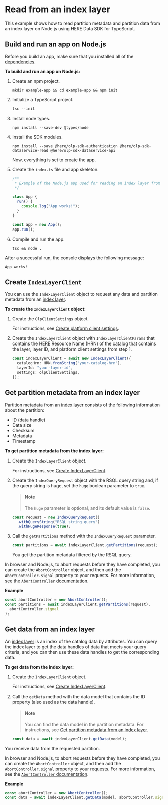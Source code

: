 # Read from an index layer

This example shows how to read partition metadata and partition data from an index layer on Node.js using HERE Data SDK for TypeScript.

## Build and run an app on Node.js

Before you build an app, make sure that you installed all of the <a href="https://github.com/heremaps/here-data-sdk-typescript#dependencies" target="_blank">dependencies</a>.

**To build and run an app on Node.js:**

1. Create an npm project.

   ```shell
   mkdir example-app && cd example-app && npm init
   ```

2. Initialize a TypeScript project.

   ```shell
   tsc --init
   ```

3. Install node types.

   ```shell
   npm install --save-dev @types/node
   ```

4. Install the SDK modules.

   ```shell
   npm install --save @here/olp-sdk-authentication @here/olp-sdk-dataservice-read @here/olp-sdk-dataservice-api
   ```

   Now, everything is set to create the app.

5. Create the `index.ts` file and app skeleton.

   ```typescript
   /**
    * Example of the Node.js app used for reading an index layer from the datastore.
    */

   class App {
     run() {
       console.log("App works!");
     }
   }

   const app = new App();
   app.run();
   ```

6. Compile and run the app.

   ```shell
   tsc && node .
   ```

After a successful run, the console displays the following message:

```shell
App works!
```

## Create `IndexLayerClient`

You can use the `IndexLayerClient` object to request any data and partition metadata from an [index layer](https://www.here.com/docs/bundle/data-api-developer-guide/page/README.html#index-layers).

**To create the `IndexLayerClient` object:**

1. Create the `OlpClientSettings` object.

   For instructions, see <a href="https://github.com/heremaps/here-data-sdk-typescript/blob/master/docs/create-platform-client-settings.md" target="_blank">Create platform client settings</a>.

2. Create the `IndexLayerClient` object with `IndexLayerClientParams` that contains the HERE Resource Name (HRN) of the catalog that contains the layer, layer ID, and platform client settings from step 1.

   ```typescript
   const indexLayerClient = await new IndexLayerClient({
     catalogHrn: HRN.fromString("your-catalog-hrn"),
     layerId: "your-layer-id",
     settings: olpClientSettings,
   });
   ```

## Get partition metadata from an index layer

Partition metadata from an [index layer](https://www.here.com/docs/bundle/data-api-developer-guide/page/README.html#index-layers) consists of the following information about the partition:

- ID (data handle)
- Data size
- Checksum
- Metadata
- Timestamp

**To get partition metadata from the index layer:**

1. Create the `IndexLayerClient` object.

   For instructions, see [Create IndexLayerClient](#create-indexlayerclient).

2. Create the `IndexQueryRequest` object with the RSQL query string and, if the query string is huge, set the `huge` boolean parameter to `true`.

   > #### Note
   > The `huge` parameter is optional, and its default value is `false`.

   ```typescript
   const request = new IndexQueryRequest()
     .withQueryString("RSQL string query")
     .withHugeResponse(true);
   ```

3. Call the `getPartitions` method with the `IndexQueryRequest` parameter.

   ```typescript
   const partitions = await indexLayerClient.getPartitions(request);
   ```

   You get the partition metadata filtered by the RSQL query.

In browser and Node.js, to abort requests before they have completed, you can create the `AbortController` object, and then add the `AbortController.signal` property to your requests. For more information, see the [`AbortController` documentation](https://developer.mozilla.org/en-US/docs/Web/API/AbortController).

**Example**

```typescript
const abortController = new AbortController();
const partitions = await indexLayerClient.getPartitions(request),
  abortController.signal
);
```

## Get data from an index layer

An [index layer](https://www.here.com/docs/bundle/data-api-developer-guide/page/README.html#index-layers) is an index of the catalog data by attributes. You can query the index layer to get the data handles of data that meets your query criteria, and you can then use these data handles to get the corresponding data.

**To get data from the index layer:**

1. Create the `IndexLayerClient` object.

   For instructions, see [Create IndexLayerClient](#create-indexlayerclient).

2. Call the `getData` method with the data model that contains the ID property (also used as the data handle).

   > #### Note
   > You can find the data model in the partition metadata. For instructions, see [Get partition metadata from an index layer](#get-partition-metadata-from-an-index-layer).

   ```typescript
   const data = await indexLayerClient.getData(model);
   ```

You receive data from the requested partition.

In browser and Node.js, to abort requests before they have completed, you can create the `AbortController` object, and then add the `AbortController.signal` property to your requests. For more information, see the [`AbortController` documentation](https://developer.mozilla.org/en-US/docs/Web/API/AbortController).

**Example**

```typescript
const abortController = new AbortController();
const data = await indexLayerClient.getData(model, abortController.signal);
```
